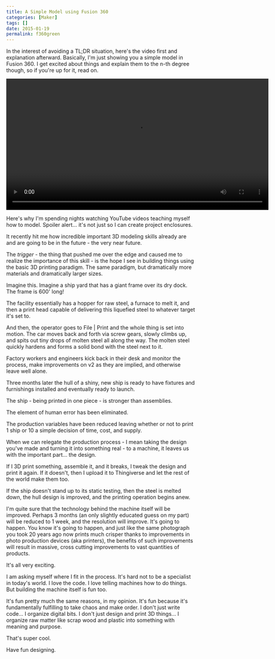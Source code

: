 ```yaml
---
title: A Simple Model using Fusion 360
categories: [Maker]
tags: []
date: 2015-01-19
permalink: f360green
---
```


In the interest of avoiding a TL;DR situation, here's the video first and explanation afterward. Basically, I'm just showing you a simple model in Fusion 360\. I get excited about things and explain them to the n-th degree though, so if you're up for it, read on.
<!-- more -->

<video controls src="/files/f360green_01.mp4" style="width: 700px;"></video>

Here's why I'm spending nights watching YouTube videos teaching myself how to model. Spoiler alert... it's not just so I can create project enclosures.

It recently hit me how incredible important 3D modeling skills already are and are going to be in the future - the very near future.

The _trigger_ - the thing that pushed me over the edge and caused me to realize the importance of this skill - is the hope I see in building things using the basic 3D printing paradigm. The same paradigm, but dramatically more materials and dramatically larger sizes.

Imagine this. Imagine a ship yard that has a giant frame over its dry dock. The frame is 600' long!

The facility essentially has a hopper for raw steel, a furnace to melt it, and then a print head capable of delivering this liquefied steel to whatever target it's set to.

And then, the operator goes to File | Print and the whole thing is set into motion. The car moves back and forth via screw gears, slowly climbs up, and spits out tiny drops of molten steel all along the way. The molten steel quickly hardens and forms a solid bond with the steel next to it.

Factory workers and engineers kick back in their desk and monitor the process, make improvements on v2 as they are implied, and otherwise leave well alone.

Three months later the hull of a shiny, new ship is ready to have fixtures and furnishings installed and eventually ready to launch.

The ship - being printed in one piece - is stronger than assemblies.

The element of human error has been eliminated.

The production variables have been reduced leaving whether or not to print 1 ship or 10 a simple decision of time, cost, and supply.

When we can relegate the production process - I mean taking the design you've made and turning it into something real - to a machine, it leaves us with the important part... the design.

If I 3D print something, assemble it, and it breaks, I tweak the design and print it again. If it doesn't, then I upload it to Thingiverse and let the rest of the world make them too.

If the ship doesn't stand up to its static testing, then the steel is melted down, the hull design is improved, and the printing operation begins anew.

I'm quite sure that the technology behind the machine itself will be improved. Perhaps 3 months (an only slightly educated guess on my part) will be reduced to 1 week, and the resolution will improve. It's going to happen. You know it's going to happen, and just like the same photograph you took 20 years ago now prints much crisper thanks to improvements in photo production devices (aka printers), the benefits of such improvements will result in massive, cross cutting improvements to vast quantities of products.

It's all very exciting.

I am asking myself where I fit in the process. It's hard not to be a specialist in today's world. I love the code. I love telling machines how to do things. But building the machine itself is fun too.

It's fun pretty much the same reasons, in my opinion. It's fun because it's fundamentally fulfilling to take chaos and make order. I don't just write code... I organize digital bits. I don't just design and print 3D things... I organize raw matter like scrap wood and plastic into something with meaning and purpose.

That's super cool.

Have fun designing.
